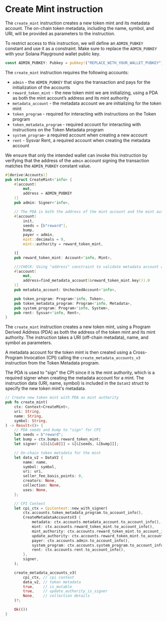# Create Mint instruction

The `create_mint` instruction creates a new token mint and its metadata account. The on-chain token metadata, including the name, symbol, and URI, will be provided as parameters to the instruction.

To restrict access to this instruction, we will define an `ADMIN_PUBKEY` constant and use it as a constraint. Make sure to replace the `ADMIN_PUBKEY` with your Solana Playground wallet public key.

```rust
const ADMIN_PUBKEY: Pubkey = pubkey!("REPLACE_WITH_YOUR_WALLET_PUBKEY");
```

The `create_mint` instruction requires the following accounts:

- `admin` - the `ADMIN_PUBKEY` that signs the transaction and pays for the initialization of the accounts
- `reward_token_mint` - the new token mint we are initializing, using a PDA as both the mint account’s address and its mint authority
- `metadata_account` - the metadata account we are initializing for the token mint
- `token_program` - required for interacting with instructions on the Token program
- `token_metadata_program` - required account for interacting with instructions on the Token Metadata program
- `system_program`- a required account when creating a new account
- `rent` - Sysvar Rent, a required account when creating the metadata account

We ensure that only the intended wallet can invoke this instruction by verifying that the address of the `admin` account signing the transaction matches the `ADMIN_PUBKEY` constant value.

```rust
#[derive(Accounts)]
pub struct CreateMint<'info> {
    #[account(
        mut,
        address = ADMIN_PUBKEY
    )]
    pub admin: Signer<'info>,

    // The PDA is both the address of the mint account and the mint authority
    #[account(
        init,
        seeds = [b"reward"],
        bump,
        payer = admin,
        mint::decimals = 9,
        mint::authority = reward_token_mint,

    )]
    pub reward_token_mint: Account<'info, Mint>,

    ///CHECK: Using "address" constraint to validate metadata account address
    #[account(
        mut,
        address=find_metadata_account(&reward_token_mint.key()).0
    )]
    pub metadata_account: UncheckedAccount<'info>,

    pub token_program: Program<'info, Token>,
    pub token_metadata_program: Program<'info, Metadata>,
    pub system_program: Program<'info, System>,
    pub rent: Sysvar<'info, Rent>,
}
```

The `create_mint` instruction creates a new token mint, using a Program Derived Address (PDA) as both the address of the token mint and its mint authority. The instruction takes a URI (off-chain metadata), name, and symbol as parameters.

A metadata account for the token mint is then created using a Cross-Program Invocation (CPI) calling the `create_metadata_accounts_v3` instruction from the Token Metadata program.

The PDA is used to "sign" the CPI since it is the mint authority, which is a required signer when creating the metadata account for a mint. The instruction data (URI, name, symbol) is included in the `DataV2` struct to specify the new token mint's metadata.

```rust
// Create new token mint with PDA as mint authority
pub fn create_mint(
    ctx: Context<CreateMint>,
    uri: String,
    name: String,
    symbol: String,
) -> Result<()> {
    // PDA seeds and bump to "sign" for CPI
    let seeds = b"reward";
    let bump = ctx.bumps.reward_token_mint;
    let signer: &[&[&[u8]]] = &[&[seeds, &[bump]]];

    // On-chain token metadata for the mint
    let data_v2 = DataV2 {
        name: name,
        symbol: symbol,
        uri: uri,
        seller_fee_basis_points: 0,
        creators: None,
        collection: None,
        uses: None,
    };

    // CPI Context
    let cpi_ctx = CpiContext::new_with_signer(
        ctx.accounts.token_metadata_program.to_account_info(),
        CreateMetadataAccountsV3 {
            metadata: ctx.accounts.metadata_account.to_account_info(),          // the metadata account being created
            mint: ctx.accounts.reward_token_mint.to_account_info(),             // the mint account of the metadata account
            mint_authority: ctx.accounts.reward_token_mint.to_account_info(),   // the mint authority of the mint account
            update_authority: ctx.accounts.reward_token_mint.to_account_info(), // the update authority of the metadata account
            payer: ctx.accounts.admin.to_account_info(),                        // the payer for creating the metadata account
            system_program: ctx.accounts.system_program.to_account_info(),      // the system program account
            rent: ctx.accounts.rent.to_account_info(),                          // the rent sysvar account
        },
        signer,
    );

    create_metadata_accounts_v3(
        cpi_ctx, // cpi context
        data_v2, // token metadata
        true,    // is_mutable
        true,    // update_authority_is_signer
        None,    // collection details
    )?;

    Ok(())
}
```

